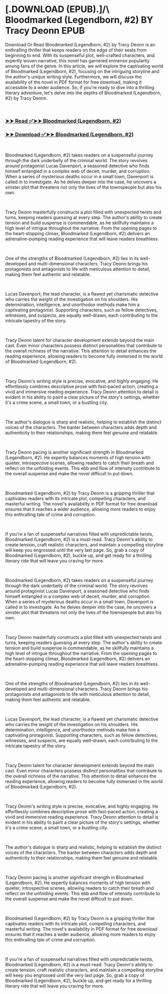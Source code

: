 # [.DOWNLOAD (EPUB).]/\ Bloodmarked (Legendborn, #2) BY Tracy Deonn EPUB

<p>Download Or Read Bloodmarked (Legendborn, #2) by Tracy Deonn is an enthralling thriller that keeps readers on the edge of their seats from beginning to end. With its suspenseful plot, well-crafted characters, and expertly woven narrative, this novel has garnered immense popularity among fans of the genre. In this article, we will explore the captivating world of Bloodmarked (Legendborn, #2), focusing on the intriguing storyline and the author's unique writing style. Furthermore, we will discuss the availability of the novel in PDF format for free download, making it accessible to a wider audience. So, if you're ready to dive into a thrilling literary adventure, let's delve into the depths of Bloodmarked (Legendborn, #2) by Tracy Deonn.</p>
<p>&nbsp;</p>

### [➤➤ Read ✅➤➤ Bloodmarked (Legendborn, #2)](https://thehelpfulbooks.blogspot.com/id/59365195)

### [➤➤ Download ✅➤➤ Bloodmarked (Legendborn, #2)](https://thehelpfulbooks.blogspot.com/id/59365195)

<p>&nbsp;</p>
<p>Bloodmarked (Legendborn, #2) takes readers on a suspenseful journey through the dark underbelly of the criminal world. The story revolves around protagonist Lucas Davenport, a seasoned detective who finds himself entangled in a complex web of deceit, murder, and corruption. When a series of mysterious deaths occur in a small town, Davenport is called in to investigate. As he delves deeper into the case, he uncovers a sinister plot that threatens not only the lives of the townspeople but also his own.</p>
<p>&nbsp;</p>
<p>Tracy Deonn masterfully constructs a plot filled with unexpected twists and turns, keeping readers guessing at every step. The author's ability to create tension and build suspense is commendable, as he skillfully maintains a high level of intrigue throughout the narrative. From the opening pages to the heart-stopping climax, Bloodmarked (Legendborn, #2) delivers an adrenaline-pumping reading experience that will leave readers breathless.</p>
<p>&nbsp;</p>
<p>One of the strengths of Bloodmarked (Legendborn, #2) lies in its well-developed and multi-dimensional characters. Tracy Deonn brings his protagonists and antagonists to life with meticulous attention to detail, making them feel authentic and relatable.</p>
<p>&nbsp;</p>
<p>Lucas Davenport, the lead character, is a flawed yet charismatic detective who carries the weight of the investigation on his shoulders. His determination, intelligence, and unorthodox methods make him a captivating protagonist. Supporting characters, such as fellow detectives, witnesses, and suspects, are equally well-drawn, each contributing to the intricate tapestry of the story.</p>
<p>&nbsp;</p>
<p>Tracy Deonn talent for character development extends beyond the main cast. Even minor characters possess distinct personalities that contribute to the overall richness of the narrative. This attention to detail enhances the reading experience, allowing readers to become fully immersed in the world of Bloodmarked (Legendborn, #2).</p>
<p>&nbsp;</p>
<p>Tracy Deonn's writing style is precise, evocative, and highly engaging. He effortlessly combines descriptive prose with fast-paced action, creating a vivid and immersive reading experience. Tracy Deonn attention to detail is evident in his ability to paint a clear picture of the story's settings, whether it's a crime scene, a small town, or a bustling city.</p>
<p>&nbsp;</p>
<p>The author's dialogue is sharp and realistic, helping to establish the distinct voices of the characters. The banter between characters adds depth and authenticity to their relationships, making them feel genuine and relatable.</p>
<p>&nbsp;</p>
<p>Tracy Deonn pacing is another significant strength in Bloodmarked (Legendborn, #2). He expertly balances moments of high tension with quieter, introspective scenes, allowing readers to catch their breath and reflect on the unfolding events. This ebb and flow of intensity contribute to the overall suspense and make the novel difficult to put down.</p>
<p>&nbsp;</p>
<p>Bloodmarked (Legendborn, #2) by Tracy Deonn is a gripping thriller that captivates readers with its intricate plot, compelling characters, and masterful writing. The novel's availability in PDF format for free download ensures that it reaches a wider audience, allowing more readers to enjoy this enthralling tale of crime and corruption.</p>
<p>&nbsp;</p>
<p>If you're a fan of suspenseful narratives filled with unpredictable twists, Bloodmarked (Legendborn, #2) is a must-read. Tracy Deonn's ability to create tension, craft realistic characters, and maintain a compelling storyline will keep you engrossed until the very last page. So, grab a copy of Bloodmarked (Legendborn, #2), buckle up, and get ready for a thrilling literary ride that will leave you craving for more.</p>
<p>&nbsp;</p>
<p>Bloodmarked (Legendborn, #2) takes readers on a suspenseful journey through the dark underbelly of the criminal world. The story revolves around protagonist Lucas Davenport, a seasoned detective who finds himself entangled in a complex web of deceit, murder, and corruption. When a series of mysterious deaths occur in a small town, Davenport is called in to investigate. As he delves deeper into the case, he uncovers a sinister plot that threatens not only the lives of the townspeople but also his own.</p>
<p>&nbsp;</p>
<p>Tracy Deonn masterfully constructs a plot filled with unexpected twists and turns, keeping readers guessing at every step. The author's ability to create tension and build suspense is commendable, as he skillfully maintains a high level of intrigue throughout the narrative. From the opening pages to the heart-stopping climax, Bloodmarked (Legendborn, #2) delivers an adrenaline-pumping reading experience that will leave readers breathless.</p>
<p>&nbsp;</p>
<p>One of the strengths of Bloodmarked (Legendborn, #2) lies in its well-developed and multi-dimensional characters. Tracy Deonn brings his protagonists and antagonists to life with meticulous attention to detail, making them feel authentic and relatable.</p>
<p>&nbsp;</p>
<p>Lucas Davenport, the lead character, is a flawed yet charismatic detective who carries the weight of the investigation on his shoulders. His determination, intelligence, and unorthodox methods make him a captivating protagonist. Supporting characters, such as fellow detectives, witnesses, and suspects, are equally well-drawn, each contributing to the intricate tapestry of the story.</p>
<p>&nbsp;</p>
<p>Tracy Deonn talent for character development extends beyond the main cast. Even minor characters possess distinct personalities that contribute to the overall richness of the narrative. This attention to detail enhances the reading experience, allowing readers to become fully immersed in the world of Bloodmarked (Legendborn, #2).</p>
<p>&nbsp;</p>
<p>Tracy Deonn's writing style is precise, evocative, and highly engaging. He effortlessly combines descriptive prose with fast-paced action, creating a vivid and immersive reading experience. Tracy Deonn attention to detail is evident in his ability to paint a clear picture of the story's settings, whether it's a crime scene, a small town, or a bustling city.</p>
<p>&nbsp;</p>
<p>The author's dialogue is sharp and realistic, helping to establish the distinct voices of the characters. The banter between characters adds depth and authenticity to their relationships, making them feel genuine and relatable.</p>
<p>&nbsp;</p>
<p>Tracy Deonn pacing is another significant strength in Bloodmarked (Legendborn, #2). He expertly balances moments of high tension with quieter, introspective scenes, allowing readers to catch their breath and reflect on the unfolding events. This ebb and flow of intensity contribute to the overall suspense and make the novel difficult to put down.</p>
<p>&nbsp;</p>
<p>Bloodmarked (Legendborn, #2) by Tracy Deonn is a gripping thriller that captivates readers with its intricate plot, compelling characters, and masterful writing. The novel's availability in PDF format for free download ensures that it reaches a wider audience, allowing more readers to enjoy this enthralling tale of crime and corruption.</p>
<p>&nbsp;</p>
<p>If you're a fan of suspenseful narratives filled with unpredictable twists, Bloodmarked (Legendborn, #2) is a must-read. Tracy Deonn's ability to create tension, craft realistic characters, and maintain a compelling storyline will keep you engrossed until the very last page. So, grab a copy of Bloodmarked (Legendborn, #2), buckle up, and get ready for a thrilling literary ride that will leave you craving for more.</p>
<p>&nbsp;</p>
